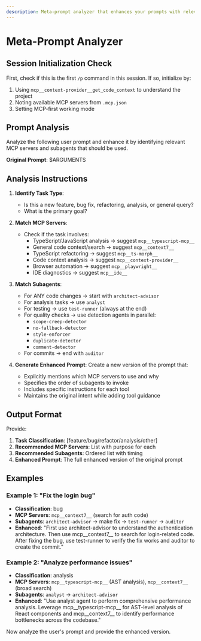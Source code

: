 ```yaml
---
description: Meta-prompt analyzer that enhances your prompts with relevant MCP servers and subagents
---
```


# Meta-Prompt Analyzer

## Session Initialization Check
First, check if this is the first `/p` command in this session. If so, initialize by:
1. Using `mcp__context-provider__get_code_context` to understand the project
2. Noting available MCP servers from `.mcp.json`
3. Setting MCP-first working mode

## Prompt Analysis

Analyze the following user prompt and enhance it by identifying relevant MCP servers and subagents that should be used.

**Original Prompt**: $ARGUMENTS

## Analysis Instructions

1. **Identify Task Type**:
   - Is this a new feature, bug fix, refactoring, analysis, or general query?
   - What is the primary goal?

2. **Match MCP Servers**:
   - Check if the task involves:
     - TypeScript/JavaScript analysis → suggest `mcp__typescript-mcp__`
     - General code context/search → suggest `mcp__context7__`
     - TypeScript refactoring → suggest `mcp__ts-morph__`
     - Code context analysis → suggest `mcp__context-provider__`
     - Browser automation → suggest `mcp__playwright__`
     - IDE diagnostics → suggest `mcp__ide__`

3. **Match Subagents**:
   - For ANY code changes → start with `architect-advisor`
   - For analysis tasks → use `analyst`
   - For testing → use `test-runner` (always at the end)
   - For quality checks → use detection agents in parallel:
     - `scope-creep-detector`
     - `no-fallback-detector`
     - `style-enforcer`
     - `duplicate-detector`
     - `comment-detector`
   - For commits → end with `auditor`

4. **Generate Enhanced Prompt**:
   Create a new version of the prompt that:
   - Explicitly mentions which MCP servers to use and why
   - Specifies the order of subagents to invoke
   - Includes specific instructions for each tool
   - Maintains the original intent while adding tool guidance

## Output Format

Provide:
1. **Task Classification**: [feature/bug/refactor/analysis/other]
2. **Recommended MCP Servers**: List with purpose for each
3. **Recommended Subagents**: Ordered list with timing
4. **Enhanced Prompt**: The full enhanced version of the original prompt

## Examples

### Example 1: "Fix the login bug"
- **Classification**: bug
- **MCP Servers**: `mcp__context7__` (search for auth code)
- **Subagents**: `architect-advisor` → make fix → `test-runner` → `auditor`
- **Enhanced**: "First use architect-advisor to understand the authentication architecture. Then use mcp__context7__ to search for login-related code. After fixing the bug, use test-runner to verify the fix works and auditor to create the commit."

### Example 2: "Analyze performance issues"
- **Classification**: analysis
- **MCP Servers**: `mcp__typescript-mcp__` (AST analysis), `mcp__context7__` (broad search)
- **Subagents**: `analyst` → `architect-advisor`
- **Enhanced**: "Use analyst agent to perform comprehensive performance analysis. Leverage mcp__typescript-mcp__ for AST-level analysis of React components and mcp__context7__ to identify performance bottlenecks across the codebase."

Now analyze the user's prompt and provide the enhanced version.
